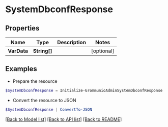 # SystemDbconfResponse
## Properties

Name | Type | Description | Notes
------------ | ------------- | ------------- | -------------
**VarData** | **String[]** |  | [optional] 

## Examples

- Prepare the resource
```powershell
$SystemDbconfResponse = Initialize-GrommunioAdminSystemDbconfResponse  -VarData null
```

- Convert the resource to JSON
```powershell
$SystemDbconfResponse | ConvertTo-JSON
```

[[Back to Model list]](../README.md#documentation-for-models) [[Back to API list]](../README.md#documentation-for-api-endpoints) [[Back to README]](../README.md)

